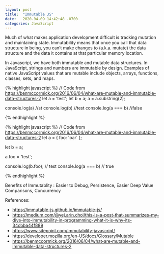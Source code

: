 ```yaml
---
layout: post
title:  "Immutable JS"
date:   2020-04-09 14:42:48 -0700
categories: JavaScript
---
```


Much of what makes application development difficult is tracking mutation and maintaining state.
Immutability means that once you call that data structure in being, you can’t make changes to (a.k.a. mutate) the data structure and the data it contains at that particular memory location. 

In Javascript, we have both immutable and mutable data structures.
In JavaScript, strings and numbers are immutable by design.
Examples of native JavaScript values that are mutable include objects, arrays, functions, classes, sets, and maps.

{% highlight javascript %}
// Code from https://benmccormick.org/2016/06/04/what-are-mutable-and-immutable-data-structures-2
let a = 'test';
let b = a;
a = a.substring(2);

console.log(a) //st
console.log(b) //test
console.log(a === b) //false

{% endhighlight %}

{% highlight javascript %}
// Code from https://benmccormick.org/2016/06/04/what-are-mutable-and-immutable-data-structures-2
let a = {
    foo: 'bar'
};

let b = a;

a.foo = 'test';

console.log(b.foo); // test
console.log(a === b) // true

{% endhighlight %}

Benefits of Immutablity : Easier to Debug, Persistence, Easier Deep Value Comparisons, Concurrency

References:
- https://immutable-js.github.io/immutable-js/
- https://medium.com/@yej.arin.choi/this-is-a-post-that-summarizes-my-dive-into-immutability-in-programming-what-it-is-why-its-34cbba44f889
- https://www.sitepoint.com/immutability-javascript/
- https://developer.mozilla.org/en-US/docs/Glossary/Mutable
- https://benmccormick.org/2016/06/04/what-are-mutable-and-immutable-data-structures-2